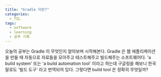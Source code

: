 ```yaml
---
title: "Gradle 이란?"
categories:
  - TIL
tags:
  - software
  - learning
  - 공부 기록
---
```


오늘의 공부는 Gradle 이 무엇인지 알아보며 시작해본다.
Gradle 은 웹 애플리케이션을 만들 때 자동으로 자료들을 모아주고 테스트해주고 빌드해주는 소프트웨어다. 'a build system' 또는 'a build automation tool' 이라고 하는데 구글링을 해보니 한국말로도 '빌드 도구' 라고 번역되어 있다. 그렇다면 build tool 은 정확히 무엇일까? 



<!-- ```markdown
{% raw %}![alt]({{ site.url }}{{ site.baseurl }}/assets/images/filename.jpg){% endraw %}
```

![Unsplash image 9]({{ site.url }}{{ site.baseurl }}/assets/images/unsplash-image-9.jpg) -->

